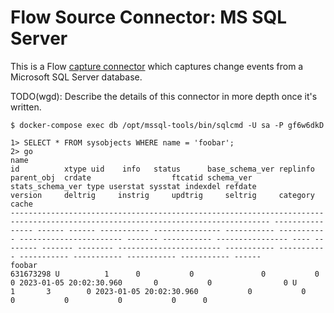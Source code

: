 Flow Source Connector: MS SQL Server
====================================

This is a Flow [capture connector](https://docs.estuary.dev/concepts/captures/)
which captures change events from a Microsoft SQL Server database.

TODO(wgd): Describe the details of this connector in more depth once it's written.

    $ docker-compose exec db /opt/mssql-tools/bin/sqlcmd -U sa -P gf6w6dkD

    1> SELECT * FROM sysobjects WHERE name = 'foobar';
    2> go
    name                                                                                                                             id          xtype uid    info   status      base_schema_ver replinfo    parent_obj  crdate                  ftcatid schema_ver  stats_schema_ver type userstat sysstat indexdel refdate                 version     deltrig     instrig     updtrig     seltrig     category    cache 
    -------------------------------------------------------------------------------------------------------------------------------- ----------- ----- ------ ------ ----------- --------------- ----------- ----------- ----------------------- ------- ----------- ---------------- ---- -------- ------- -------- ----------------------- ----------- ----------- ----------- ----------- ----------- ----------- ------
    foobar                                                                                                                             631673298 U          1      0           0               0           0           0 2023-01-05 20:02:30.960       0           0                0 U           1       3        0 2023-01-05 20:02:30.960           0           0           0           0           0           0      0

